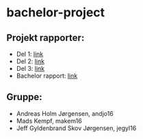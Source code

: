 # bachelor-project


Projekt rapporter:
---------------------------------------
* Del 1: <a href="https://www.overleaf.com/9754681688pqdqkhmpmrmx">link</a>
* Del 2: <a href="https://www.overleaf.com/4173532831jvyjkpjsgyqp">link</a>
* Del 3: <a href="https://www.overleaf.com/6457377384fkszyfvydzcd">link</a>
* Bachelor rapport: <a href="https://www.overleaf.com/6179558814snmdhtmhsqjs">link</a>

Gruppe:
---------------------------------------
* Andreas Holm Jørgensen, andjo16
* Mads Kempf, makem16
* Jeff Gyldenbrand Skov Jørgensen, jegyl16
